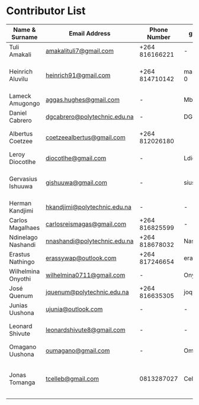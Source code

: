 # Contributor List
Name & Surname | Email Address | Phone Number | gitub Username | Teams
---------------|---------------|--------------|---------------|---------------
Tuli Amakali   | amakalituli7@gmail.com | +264 816166221 | - | UX/UI & Client-Side
Heinrich Aluvilu | heinrich91@gmail.com | +264 814710142 | mastermind64222-0 | UX/UI, Mobile & Configuration (Sys Admin)
Lameck Amugongo | aggas.hughes@gmail.com | - | Mbangula | Mobile & Database
Daniel Cabrero | dgcabrero@polytechnic.edu.na | - | DGCabrero | UX/UI
Albertus Coetzee | coetzeealbertus@gmail.com | +264 812026180 | | Mobile, Client-Side & Server-Side
Leroy Diocotlhe | diocotlhe@gmail.com | - | Ldiocotlhe | -
Gervasius Ishuuwa | gishuuwa@gmail.com | - | siuslam | Mobile, Client-Side & Configuration (Sys Admin)
Herman Kandjimi | hkandjimi@polytechnic.edu.na | - | - | Database & Server-Side
Carlos Magalhaes | carlosreismagas@gmail.com | +264 816825599 | - | -
Ndinelago Nashandi | nnashandi@polytechnic.edu.na | +264 818678032 | Nashandi | Client-Side & Server-Side
Erastus Nathingo | erassywap@outlook.com  | +264 817246654 |erassyNathingo | Mobile & Server-Side
Wilhelmina Onyothi | wilhelmina0711@gmail.com | - | Onyothi | UX/UI
José Quenum | jquenum@polytechnic.edu.na | +264 816635305 | joques | Database & Server-Side
Junias Uushona | ujunia@outlook.com | - | - | -
Leonard Shivute | leonardshivute8@gmail.com | - | - | Mobile, Database & Server-Side
Omagano Uushona | oumagano@gmail.com | - | Omagano | UX/UI & Mobile
Jonas Tomanga | tcelleb@gmail.com  | 0813287027 | Celleb | Client-Side, Server-Side & Configuration (Sys Admin)
